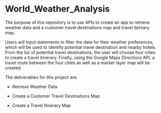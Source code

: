 # World_Weather_Analysis

The purpose of this repository is to use APIs to create an app to retrieve weather data and a customer travel destinations map
and travel iternary map.

Users will input statements to filter the data for their weather preferences, which will be used to identify potential travel destination and nearby hotels. From the list of potential travel destinations, the user will choose four cities to create a travel itinerary. Finally, using the Google Maps Directions API, a travel route between the four cities as well as a marker layer map will be created.

The deliverables for this project are:

* Retrieve Weather Data

* Create a Customer Travel Destinations Map

* Create a Travel Itinerary Map
